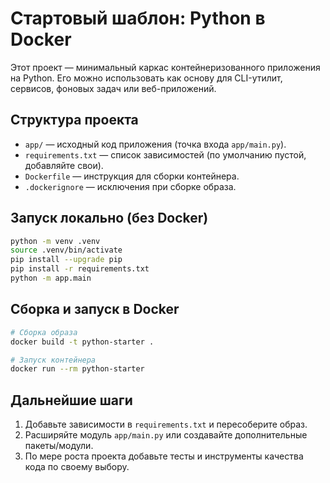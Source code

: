 # Стартовый шаблон: Python в Docker

Этот проект — минимальный каркас контейнеризованного приложения на Python. Его можно использовать как основу для CLI-утилит, сервисов, фоновых задач или веб-приложений.

## Структура проекта

- `app/` — исходный код приложения (точка входа `app/main.py`).
- `requirements.txt` — список зависимостей (по умолчанию пустой, добавляйте свои).
- `Dockerfile` — инструкция для сборки контейнера.
- `.dockerignore` — исключения при сборке образа.

## Запуск локально (без Docker)

```bash
python -m venv .venv
source .venv/bin/activate
pip install --upgrade pip
pip install -r requirements.txt
python -m app.main
```

## Сборка и запуск в Docker

```bash
# Сборка образа
docker build -t python-starter .

# Запуск контейнера
docker run --rm python-starter
```

## Дальнейшие шаги

1. Добавьте зависимости в `requirements.txt` и пересоберите образ.
2. Расширяйте модуль `app/main.py` или создавайте дополнительные пакеты/модули.
3. По мере роста проекта добавьте тесты и инструменты качества кода по своему выбору.
